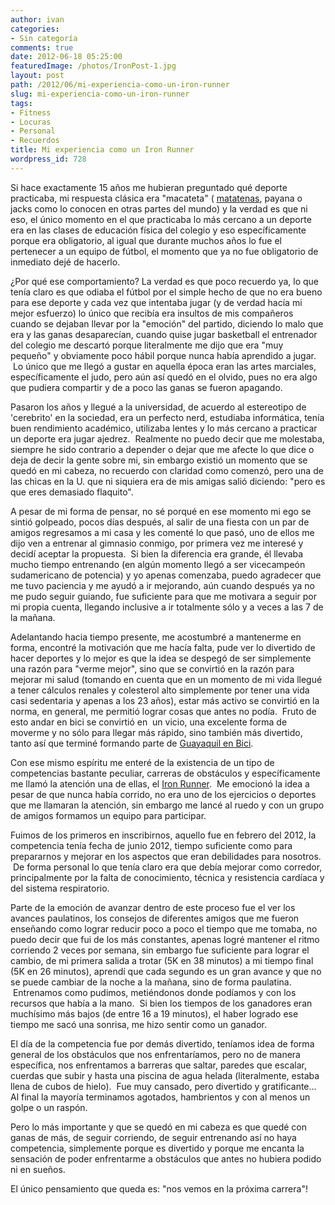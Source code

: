 ```yaml
---
author: ivan
categories:
- Sin categoría
comments: true
date: 2012-06-18 05:25:00
featuredImage: /photos/IronPost-1.jpg
layout: post
path: /2012/06/mi-experiencia-como-un-iron-runner
slug: mi-experiencia-como-un-iron-runner
tags:
- Fitness
- Locuras
- Personal
- Recuerdos
title: Mi experiencia como un Iron Runner
wordpress_id: 728
---
```


Si hace exactamente 15 años me hubieran preguntado qué deporte practicaba, mi respuesta clásica era "macateta" ( [matatenas](https://es.wikipedia.org/wiki/Matatenas), payana o jacks como lo conocen en otras partes del mundo) y la verdad es que ni eso, el único momento en el que practicaba lo más cercano a un deporte era en las clases de educación física del colegio y eso específicamente porque era obligatorio, al igual que durante muchos años lo fue el pertenecer a un equipo de fútbol, el momento que ya no fue obligatorio de inmediato dejé de hacerlo.

¿Por qué ese comportamiento? La verdad es que poco recuerdo ya, lo que tenía claro es que odiaba el fútbol por el simple hecho de que no era bueno para ese deporte y cada vez que intentaba jugar (y de verdad hacía mi mejor esfuerzo) lo único que recibía era insultos de mis compañeros cuando se dejaban llevar por la "emoción" del partido, diciendo lo malo que era y las ganas desaparecían, cuando quise jugar basketball el entrenador del colegio me descartó porque literalmente me dijo que era "muy pequeño" y obviamente poco hábil porque nunca había aprendido a jugar.  Lo único que me llegó a gustar en aquella época eran las artes marciales, específicamente el judo, pero aún así quedó en el olvido, pues no era algo que pudiera compartir y de a poco las ganas se fueron apagando.

Pasaron los años y llegué a la universidad, de acuerdo al estereotipo de 'cerebrito' en la sociedad, era un perfecto nerd, estudiaba informática, tenía buen rendimiento académico, utilizaba lentes y lo más cercano a practicar un deporte era jugar ajedrez.  Realmente no puedo decir que me molestaba, siempre he sido contrario a depender o dejar que me afecte lo que dice o deja de decir la gente sobre mi, sin embargo existió un momento que se quedó en mi cabeza, no recuerdo con claridad como comenzó, pero una de las chicas en la U. que ni siquiera era de mis amigas salió diciendo: "pero es que eres demasiado flaquito".

A pesar de mi forma de pensar, no sé porqué en ese momento mi ego se sintió golpeado, pocos días después, al salir de una fiesta con un par de amigos regresamos a mi casa y les comenté lo que pasó, uno de ellos me dijo ven a entrenar al gimnasio conmigo, por primera vez me interesé y decidí aceptar la propuesta.  Si bien la diferencia era grande, él llevaba mucho tiempo entrenando (en algún momento llegó a ser vicecampeón sudamericano de potencia) y yo apenas comenzaba, puedo agradecer que me tuvo paciencia y me ayudó a ir mejorando, aún cuando después ya no me pudo seguir guiando, fue suficiente para que me motivara a seguir por mi propia cuenta, llegando inclusive a ir totalmente sólo y a veces a las 7 de la mañana.

Adelantando hacia tiempo presente, me acostumbré a mantenerme en forma, encontré la motivación que me hacía falta, pude ver lo divertido de hacer deportes y lo mejor es que la idea se despegó de ser simplemente una razón para "verme mejor", sino que se convirtió en la razón para mejorar mi salud (tomando en cuenta que en un momento de mi vida llegué a tener cálculos renales y colesterol alto simplemente por tener una vida casi sedentaria y apenas a los 23 años), estar más activo se convirtió en la norma, en general, me permitió lograr cosas que antes no podía.  Fruto de esto andar en bici se convirtió en  un vicio, una excelente forma de moverme y no sólo para llegar más rápido, sino también más divertido, tanto así que terminé formando parte de [Guayaquil en Bici](https://www.guayaquilenbici.org/).

Con ese mismo espíritu me enteré de la existencia de un tipo de competencias bastante peculiar, carreras de obstáculos y específicamente me llamó la atención una de ellas, el [Iron Runner](https://www.ironrunner.com.ec/).  Me emocionó la idea a pesar de que nunca había corrido, no era uno de los ejercicios o deportes que me llamaran la atención, sin embargo me lancé al ruedo y con un grupo de amigos formamos un equipo para participar.

Fuimos de los primeros en inscribirnos, aquello fue en febrero del 2012, la competencia tenía fecha de junio 2012, tiempo suficiente como para prepararnos y mejorar en los aspectos que eran debilidades para nosotros.  De forma personal lo que tenía claro era que debía mejorar como corredor, principalmente por la falta de conocimiento, técnica y resistencia cardíaca y del sistema respiratorio.

Parte de la emoción de avanzar dentro de este proceso fue el ver los avances paulatinos, los consejos de diferentes amigos que me fueron enseñando como lograr reducir poco a poco el tiempo que me tomaba, no puedo decir que fui de los más constantes, apenas logré mantener el ritmo corriendo 2 veces por semana, sin embargo fue suficiente para lograr el cambio, de mi primera salida a trotar (5K en 38 minutos) a mi tiempo final (5K en 26 minutos), aprendí que cada segundo es un gran avance y que no se puede cambiar de la noche a la mañana, sino de forma paulatina.  Entrenamos como pudimos, metiéndonos donde podíamos y con los recursos que había a la mano.  Si bien los tiempos de los ganadores eran muchísimo más bajos (de entre 16 a 19 minutos), el haber logrado ese tiempo me sacó una sonrisa, me hizo sentir como un ganador.

El día de la competencia fue por demás divertido, teníamos idea de forma general de los obstáculos que nos enfrentaríamos, pero no de manera específica, nos enfrentamos a barreras que saltar, paredes que escalar, cuerdas que subir y hasta una piscina de agua helada (literalmente, estaba llena de cubos de hielo).  Fue muy cansado, pero divertido y gratificante... Al final la mayoría terminamos agotados, hambrientos y con al menos un golpe o un raspón.

Pero lo más importante y que se quedó en mi cabeza es que quedé con ganas de más, de seguir corriendo, de seguir entrenando así no haya competencia, simplemente porque es divertido y porque me encanta la sensación de poder enfrentarme a obstáculos que antes no hubiera podido ni en sueños.

El único pensamiento que queda es: "nos vemos en la próxima carrera"!